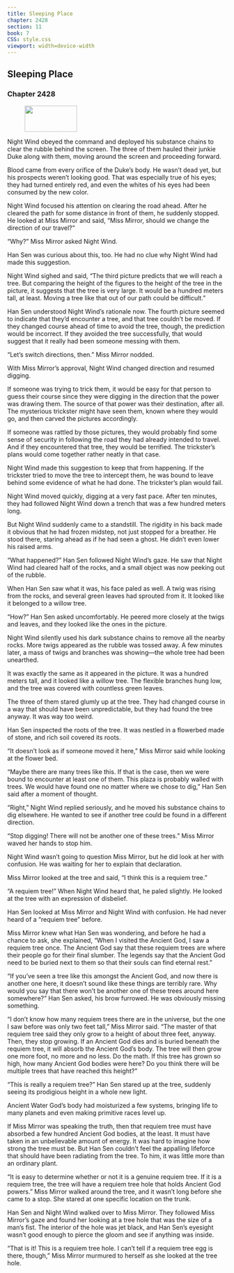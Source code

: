 ```yaml
---
title: Sleeping Place
chapter: 2428
section: 11
book: 7
CSS: style.css
viewport: width=device-width
---
```


## Sleeping Place

### Chapter 2428

<figure>
	<img src="../Images/gem.gif" alt="" id="gem" width="120" height="60" />
</figure>

Night Wind obeyed the command and deployed his substance chains to clear the rubble behind the screen. The three of them hauled their junkie Duke along with them, moving around the screen and proceeding forward.

Blood came from every orifice of the Duke’s body. He wasn’t dead yet, but his prospects weren’t looking good. That was especially true of his eyes; they had turned entirely red, and even the whites of his eyes had been consumed by the new color.

Night Wind focused his attention on clearing the road ahead. After he cleared the path for some distance in front of them, he suddenly stopped. He looked at Miss Mirror and said, “Miss Mirror, should we change the direction of our travel?”

“Why?” Miss Mirror asked Night Wind.

Han Sen was curious about this, too. He had no clue why Night Wind had made this suggestion.

Night Wind sighed and said, “The third picture predicts that we will reach a tree. But comparing the height of the figures to the height of the tree in the picture, it suggests that the tree is very large. It would be a hundred meters tall, at least. Moving a tree like that out of our path could be difficult.”

Han Sen understood Night Wind’s rationale now. The fourth picture seemed to indicate that they’d encounter a tree, and that tree couldn’t be moved. If they changed course ahead of time to avoid the tree, though, the prediction would be incorrect. If they avoided the tree successfully, that would suggest that it really had been someone messing with them.

“Let’s switch directions, then.” Miss Mirror nodded.

With Miss Mirror’s approval, Night Wind changed direction and resumed digging.

If someone was trying to trick them, it would be easy for that person to guess their course since they were digging in the direction that the power was drawing them. The source of that power was their destination, after all. The mysterious trickster might have seen them, known where they would go, and then carved the pictures accordingly.

If someone was rattled by those pictures, they would probably find some sense of security in following the road they had already intended to travel. And if they encountered that tree, they would be terrified. The trickster’s plans would come together rather neatly in that case.

Night Wind made this suggestion to keep that from happening. If the trickster tried to move the tree to intercept them, he was bound to leave behind some evidence of what he had done. The trickster’s plan would fail.

Night Wind moved quickly, digging at a very fast pace. After ten minutes, they had followed Night Wind down a trench that was a few hundred meters long.

But Night Wind suddenly came to a standstill. The rigidity in his back made it obvious that he had frozen midstep, not just stopped for a breather. He stood there, staring ahead as if he had seen a ghost. He didn’t even lower his raised arms.

“What happened?” Han Sen followed Night Wind’s gaze. He saw that Night Wind had cleared half of the rocks, and a small object was now peeking out of the rubble.

When Han Sen saw what it was, his face paled as well. A twig was rising from the rocks, and several green leaves had sprouted from it. It looked like it belonged to a willow tree.

“How?” Han Sen asked uncomfortably. He peered more closely at the twigs and leaves, and they looked like the ones in the picture.

Night Wind silently used his dark substance chains to remove all the nearby rocks. More twigs appeared as the rubble was tossed away. A few minutes later, a mass of twigs and branches was showing—the whole tree had been unearthed.

It was exactly the same as it appeared in the picture. It was a hundred meters tall, and it looked like a willow tree. The flexible branches hung low, and the tree was covered with countless green leaves.

The three of them stared glumly up at the tree. They had changed course in a way that should have been unpredictable, but they had found the tree anyway. It was way too weird.

Han Sen inspected the roots of the tree. It was nestled in a flowerbed made of stone, and rich soil covered its roots.

“It doesn’t look as if someone moved it here,” Miss Mirror said while looking at the flower bed.

“Maybe there are many trees like this. If that is the case, then we were bound to encounter at least one of them. This plaza is probably walled with trees. We would have found one no matter where we chose to dig,” Han Sen said after a moment of thought.

“Right,” Night Wind replied seriously, and he moved his substance chains to dig elsewhere. He wanted to see if another tree could be found in a different direction.

“Stop digging! There will not be another one of these trees.” Miss Mirror waved her hands to stop him.

Night Wind wasn’t going to question Miss Mirror, but he did look at her with confusion. He was waiting for her to explain that declaration.

Miss Mirror looked at the tree and said, “I think this is a requiem tree.”

“A requiem tree!” When Night Wind heard that, he paled slightly. He looked at the tree with an expression of disbelief.

Han Sen looked at Miss Mirror and Night Wind with confusion. He had never heard of a “requiem tree” before.

Miss Mirror knew what Han Sen was wondering, and before he had a chance to ask, she explained, “When I visited the Ancient God, I saw a requiem tree once. The Ancient God say that these requiem trees are where their people go for their final slumber. The legends say that the Ancient God need to be buried next to them so that their souls can find eternal rest.”

“If you’ve seen a tree like this amongst the Ancient God, and now there is another one here, it doesn’t sound like these things are terribly rare. Why would you say that there won’t be another one of these trees around here somewhere?” Han Sen asked, his brow furrowed. He was obviously missing something.

“I don’t know how many requiem trees there are in the universe, but the one I saw before was only two feet tall,” Miss Mirror said. “The master of that requiem tree said they only grow to a height of about three feet, anyway. Then, they stop growing. If an Ancient God dies and is buried beneath the requiem tree, it will absorb the Ancient God’s body. The tree will then grow one more foot, no more and no less. Do the math. If this tree has grown so high, how many Ancient God bodies were here? Do you think there will be multiple trees that have reached this height?”

“This is really a requiem tree?” Han Sen stared up at the tree, suddenly seeing its prodigious height in a whole new light.

Ancient Water God’s body had moisturized a few systems, bringing life to many planets and even making primitive races level up.

If Miss Mirror was speaking the truth, then that requiem tree must have absorbed a few hundred Ancient God bodies, at the least. It must have taken in an unbelievable amount of energy. It was hard to imagine how strong the tree must be. But Han Sen couldn’t feel the appalling lifeforce that should have been radiating from the tree. To him, it was little more than an ordinary plant.

“It is easy to determine whether or not it is a genuine requiem tree. If it is a requiem tree, the tree will have a requiem tree hole that holds Ancient God powers.” Miss Mirror walked around the tree, and it wasn’t long before she came to a stop. She stared at one specific location on the trunk.

Han Sen and Night Wind walked over to Miss Mirror. They followed Miss Mirror’s gaze and found her looking at a tree hole that was the size of a man’s fist. The interior of the hole was jet black, and Han Sen’s eyesight wasn’t good enough to pierce the gloom and see if anything was inside.

“That is it! This is a requiem tree hole. I can’t tell if a requiem tree egg is there, though,” Miss Mirror murmured to herself as she looked at the tree hole.